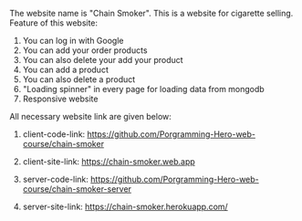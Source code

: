 The website name is "Chain Smoker". This is a website for cigarette selling. 
Feature of this website:
1) You can log in with Google
2) You can add your order products
3) You can also delete your add your product
4) You can add a product
5) You can also delete a product
6) "Loading spinner" in every page for loading data from mongodb
7) Responsive website

All necessary website link are given below:
1) client-code-link: https://github.com/Porgramming-Hero-web-course/chain-smoker
2) client-site-link: https://chain-smoker.web.app

3) server-code-link: https://github.com/Porgramming-Hero-web-course/chain-smoker-server
4) server-site-link: https://chain-smoker.herokuapp.com/
